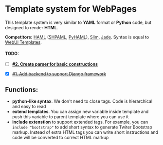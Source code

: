 Template system for WebPages
===

This template system is very similar to **YAML** format or **Python** code, but designed to render **HTML**.

**Competitors:** [HAML](http://haml.info) ([SHPAML](https://github.com/dsc/shpaml), [PyHAML](https://github.com/mikeboers/PyHAML)), [Slim](http://slim-lang.com), [Jade](http://jade-lang.com/). Syntax is equal to [WebUI Templates](https://github.com/webui/template).


#### TODO:

- [ ] **[#2. Create parser for basic constructions](../../issues/2)**
- [x] ~~[#1. Add backend to support Django framework](../../issues/1)~~


Functions:
----

* **python-like syntax**. We don't need to close tags. Code is hierarchical and easy to read
* **extend templates**. You can assign new variable inside template and push this variable to parent template where you can use it
* **include extenstion** to support extended tags. For example, you can `include "bootstrap"` to add short syntax to generate Twiter Bootstrap markup. Instead of extra HTML tags you can write short instructions and code will be converted to correct HTML markup
